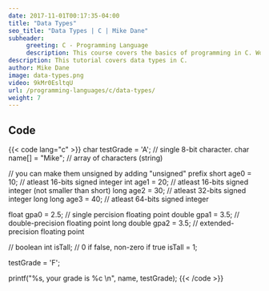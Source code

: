 ```yaml
---
date: 2017-11-01T00:17:35-04:00
title: "Data Types"
seo_title: "Data Types | C | Mike Dane"
subheader:
     greeting: C - Programming Language
     description: This course covers the basics of programming in C. Work your way through the videos and we'll teach you everything you need to know to start your programming journey!
description: This tutorial covers data types in C.
author: Mike Dane
image: data-types.png
video: 9kMr0EsltqU
url: /programming-languages/c/data-types/
weight: 7
---
```


## Code

{{< code lang="c" >}}
char testGrade = 'A';    // single 8-bit character.
char name[] = "Mike";    // array of characters (string)

// you can make them unsigned by adding "unsigned" prefix
short age0 = 10;         // atleast 16-bits signed integer
int age1 = 20;           // atleast 16-bits signed integer (not smaller than short)
long age2 = 30;          // atleast 32-bits signed integer
long long age3 = 40;     // atleast 64-bits signed integer

float gpa0 = 2.5;        // single percision floating point
double gpa1 = 3.5;       // double-precision floating point
long double gpa2 = 3.5;  // extended-precision floating point

// boolean
int isTall;              // 0 if false, non-zero if true
isTall = 1;

testGrade = 'F';

printf("%s, your grade is %c \n", name, testGrade);
{{< /code >}}